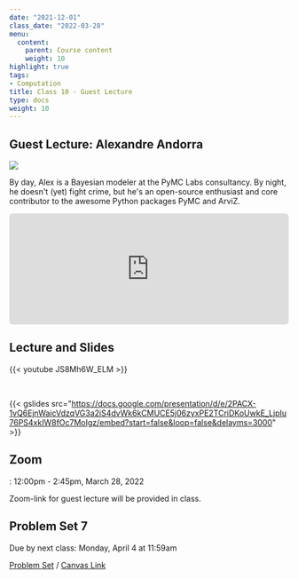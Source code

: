 ```yaml
---
date: "2021-12-01"
class_date: "2022-03-28"
menu:
  content:
    parent: Course content
    weight: 10
highlight: true
tags:
- Computation
title: Class 10 - Guest Lecture
type: docs
weight: 10
---
```


## Guest Lecture: Alexandre Andorra

![](https://media.captivate.fm/profile_picture/e50afbf8-32a9-4a2c-81f4-b2fbe83f323c/3b639641-8504-460f-b182-295e4b3b286a/dc3axvYyQBNf3oQF1cjIKOTL.png)

By day, Alex is a Bayesian modeler at the PyMC Labs consultancy. By night, he doesn't (yet) fight crime, but he's an open-source enthusiast and core contributor to the awesome Python packages PyMC and ArviZ.

<div style="width: 100%; height: 200px; margin-bottom: 20px; border-radius: 6px; overflow:hidden;"><iframe style="width: 100%; height: 200px;" frameborder="no" scrolling="no" seamless src="https://player.captivate.fm/episode/2e1d49e5-89f6-4d0d-8d21-9e796ff668bf"></iframe></div> 

## Lecture and Slides

{{< youtube JS8Mh6W_ELM >}}

<br>

{{< gslides src="https://docs.google.com/presentation/d/e/2PACX-1vQ6EjnWaicVdzqVG3a2iS4dvWk6kCMUCE5j06zyxPE2TCriDKoUwkE_LjpIu76PS4xkIW8fOc7MoIgz/embed?start=false&loop=false&delayms=3000" >}}

## Zoom

<a href="https://uncc.zoom.us/j/7987432903"><i class="fas fa-video fa-lg"></i></a>: 12:00pm - 2:45pm, March 28, 2022

Zoom-link for guest lecture will be provided in class.

## Problem Set 7

Due by next class: Monday, April 4 at 11:59am

<a href="https://dsba6010-spring2022.netlify.app/assignment/07-problem-set"><i class="fas fa-pencil-ruler fa-lg"></i>  Problem Set</a> / [Canvas Link](https://uncc.instructure.com/courses/171000/assignments/1467898)


